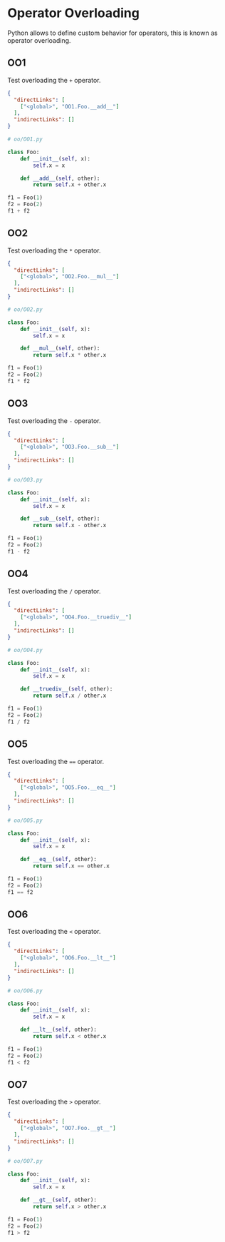 # Operator Overloading
Python allows to define custom behavior for operators, this is known as operator overloading.

## OO1
[//]: # (MAIN: global)
Test overloading the `+` operator.

```json
{
  "directLinks": [
    ["<global>", "OO1.Foo.__add__"]
  ],
  "indirectLinks": []
}
```
```python
# oo/OO1.py

class Foo:
    def __init__(self, x):
        self.x = x

    def __add__(self, other):
        return self.x + other.x

f1 = Foo(1)
f2 = Foo(2)
f1 + f2
```
[//]: # (END)

## OO2
[//]: # (MAIN: global)
Test overloading the `*` operator.

```json
{
  "directLinks": [
    ["<global>", "OO2.Foo.__mul__"]
  ],
  "indirectLinks": []
}
```
```python
# oo/OO2.py

class Foo:
    def __init__(self, x):
        self.x = x

    def __mul__(self, other):
        return self.x * other.x

f1 = Foo(1)
f2 = Foo(2)
f1 * f2
```
[//]: # (END)

## OO3
[//]: # (MAIN: global)
Test overloading the `-` operator.

```json
{
  "directLinks": [
    ["<global>", "OO3.Foo.__sub__"]
  ],
  "indirectLinks": []
}
```
```python
# oo/OO3.py

class Foo:
    def __init__(self, x):
        self.x = x

    def __sub__(self, other):
        return self.x - other.x

f1 = Foo(1)
f2 = Foo(2)
f1 - f2
```
[//]: # (END)

## OO4
[//]: # (MAIN: global)
Test overloading the `/` operator.

```json
{
  "directLinks": [
    ["<global>", "OO4.Foo.__truediv__"]
  ],
  "indirectLinks": []
}
```
```python
# oo/OO4.py

class Foo:
    def __init__(self, x):
        self.x = x

    def __truediv__(self, other):
        return self.x / other.x

f1 = Foo(1)
f2 = Foo(2)
f1 / f2
```
[//]: # (END)

## OO5
[//]: # (MAIN: global)
Test overloading the `==` operator.

```json
{
  "directLinks": [
    ["<global>", "OO5.Foo.__eq__"]
  ],
  "indirectLinks": []
}
```
```python
# oo/OO5.py

class Foo:
    def __init__(self, x):
        self.x = x

    def __eq__(self, other):
        return self.x == other.x

f1 = Foo(1)
f2 = Foo(2)
f1 == f2
```
[//]: # (END)

## OO6
[//]: # (MAIN: global)
Test overloading the `<` operator.

```json
{
  "directLinks": [
    ["<global>", "OO6.Foo.__lt__"]
  ],
  "indirectLinks": []
}
```
```python
# oo/OO6.py

class Foo:
    def __init__(self, x):
        self.x = x

    def __lt__(self, other):
        return self.x < other.x

f1 = Foo(1)
f2 = Foo(2)
f1 < f2
```
[//]: # (END)

## OO7
[//]: # (MAIN: global)
Test overloading the `>` operator.

```json
{
  "directLinks": [
    ["<global>", "OO7.Foo.__gt__"]
  ],
  "indirectLinks": []
}
```
```python
# oo/OO7.py

class Foo:
    def __init__(self, x):
        self.x = x

    def __gt__(self, other):
        return self.x > other.x

f1 = Foo(1)
f2 = Foo(2)
f1 > f2
```
[//]: # (END)
